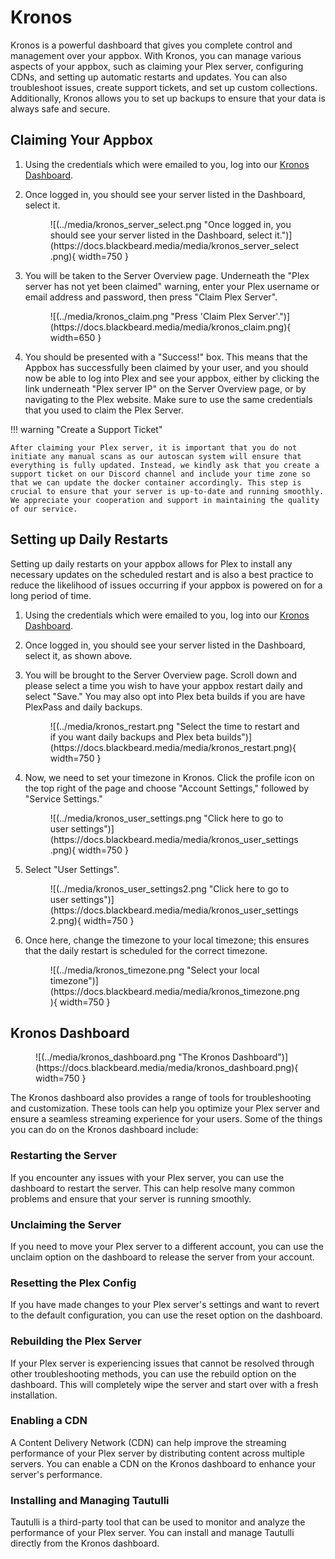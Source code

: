 # Kronos

Kronos is a powerful dashboard that gives you complete control and management over your appbox. With Kronos, you can manage various aspects of your appbox, such as claiming your Plex server, configuring CDNs, and setting up automatic restarts and updates. You can also troubleshoot issues, create support tickets, and set up custom collections. Additionally, Kronos allows you to set up backups to ensure that your data is always safe and secure.

## Claiming Your Appbox

1. Using the credentials which were emailed to you, log into our [Kronos Dashboard](https://kronos.blackbeard.shop).
2. Once logged in, you should see your server listed in the Dashboard, select it.
    
    <figure markdown>
    ![(../media/kronos_server_select.png "Once logged in, you should see your server listed in the Dashboard, select it.")](https://docs.blackbeard.media/media/kronos_server_select.png){ width=750 }
      <figcaption></figcaption>
    </figure>
    
3. You will be taken to the Server Overview page. Underneath the "Plex server has not yet been claimed" warning, enter your Plex username or email address and password, then press "Claim Plex Server".
    
    <figure markdown>
    ![(../media/kronos_claim.png "Press 'Claim Plex Server'.")](https://docs.blackbeard.media/media/kronos_claim.png){ width=650 }
      <figcaption></figcaption>
    </figure>
    
4. You should be presented with a "Success!" box. This means that the Appbox has successfully been claimed by your user, and you should now be able to log into Plex and see your appbox, either by clicking the link underneath "Plex server IP" on the Server Overview page, or by navigating to the Plex website. Make sure to use the same credentials that you used to claim the Plex Server.

!!! warning "Create a Support Ticket"
    
    After claiming your Plex server, it is important that you do not initiate any manual scans as our autoscan system will ensure that everything is fully updated. Instead, we kindly ask that you create a support ticket on our Discord channel and include your time zone so that we can update the docker container accordingly. This step is crucial to ensure that your server is up-to-date and running smoothly. 
    We appreciate your cooperation and support in maintaining the quality of our service.

## Setting up Daily Restarts

Setting up daily restarts on your appbox allows for Plex to install any necessary updates on the scheduled restart and is also a best practice to reduce the likelihood of issues occurring if your appbox is powered on for a long period of time.

1. Using the credentials which were emailed to you, log into our [Kronos Dashboard](https://kronos.blackbeard.shop).
2. Once logged in, you should see your server listed in the Dashboard, select it, as shown above.
3. You will be brought to the Server Overview page. Scroll down and please select a time you wish to have your appbox restart daily and select "Save." You may also opt into Plex beta builds if you are have PlexPass and daily backups.
    
    <figure markdown>
    ![(../media/kronos_restart.png "Select the time to restart and if you want daily backups and Plex beta builds")](https://docs.blackbeard.media/media/kronos_restart.png){ width=750 }
      <figcaption></figcaption>
    </figure>
    
4. Now, we need to set your timezone in Kronos. Click the profile icon on the top right of the page and choose "Account Settings," followed by "Service Settings."
    
    <figure markdown>
    ![(../media/kronos_user_settings.png "Click here to go to user settings")](https://docs.blackbeard.media/media/kronos_user_settings.png){ width=750 }
      <figcaption></figcaption>
    </figure>
    
5. Select "User Settings".
    
    <figure markdown>
    ![(../media/kronos_user_settings2.png "Click here to go to user settings")](https://docs.blackbeard.media/media/kronos_user_settings2.png){ width=750 }
      <figcaption></figcaption>
    </figure>
    
6. Once here, change the timezone to your local timezone; this ensures that the daily restart is scheduled for the correct timezone.
    
    <figure markdown>
    ![(../media/kronos_timezone.png "Select your local timezone")](https://docs.blackbeard.media/media/kronos_timezone.png){ width=750 }
      <figcaption></figcaption>
    </figure>
    
## Kronos Dashboard

<figure markdown>
![(../media/kronos_dashboard.png "The Kronos Dashboard")](https://docs.blackbeard.media/media/kronos_dashboard.png){ width=750 }
  <figcaption></figcaption>
</figure>

The Kronos dashboard also provides a range of tools for troubleshooting and customization. These tools can help you optimize your Plex server and ensure a seamless streaming experience for your users. Some of the things you can do on the Kronos dashboard include:

### Restarting the Server

If you encounter any issues with your Plex server, you can use the dashboard to restart the server. This can help resolve many common problems and ensure that your server is running smoothly.

### Unclaiming the Server

If you need to move your Plex server to a different account, you can use the unclaim option on the dashboard to release the server from your account.

### Resetting the Plex Config

If you have made changes to your Plex server's settings and want to revert to the default configuration, you can use the reset option on the dashboard.

### Rebuilding the Plex Server

If your Plex server is experiencing issues that cannot be resolved through other troubleshooting methods, you can use the rebuild option on the dashboard. This will completely wipe the server and start over with a fresh installation.

### Enabling a CDN

A Content Delivery Network (CDN) can help improve the streaming performance of your Plex server by distributing content across multiple servers. You can enable a CDN on the Kronos dashboard to enhance your server's performance.

### Installing and Managing Tautulli

Tautulli is a third-party tool that can be used to monitor and analyze the performance of your Plex server. You can install and manage Tautulli directly from the Kronos dashboard.
